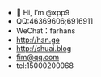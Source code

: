- 👋 Hi, I’m @xpp9
- QQ:46369606;6916911
- WeChat：farhans
- http://han.ge
- http://shuai.blog
- fim@qq.com
- tel:15000200068


<!---
xpp9/xpp9 is a ✨ special ✨ repository because its `README.md` (this file) appears on your GitHub profile.
You can click the Preview link to take a look at your changes.
--->
